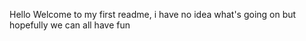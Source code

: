Hello Welcome to my first readme, i have no idea what's going on but hopefully we can all have fun 
